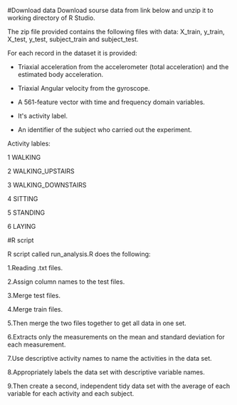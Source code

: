 
#Download data 
Download sourse data from link below and unzip it to working directory of R Studio.

The zip file provided contains the following files with data: X_train, y_train, X_test, y_test, subject_train and subject_test.


For each record in the dataset it is provided:

- Triaxial acceleration from the accelerometer (total acceleration) and the estimated body acceleration.

- Triaxial Angular velocity from the gyroscope. 

- A 561-feature vector with time and frequency domain variables.

- It's activity label. 

- An identifier of the subject who carried out the experiment.


Activity lables: 

1 WALKING 

2 WALKING_UPSTAIRS 

3 WALKING_DOWNSTAIRS 

4 SITTING 

5 STANDING 

6 LAYING 


 #R script 
 
 R script called run_analysis.R does the following:
 
 1.Reading .txt files.
 
 2.Assign column names to the test files.
 
 3.Merge test files.
 
 4.Merge train files.
 
 5.Then merge the two files together to get all data in one set.
 
 6.Extracts only the measurements on the mean and standard deviation for each measurement.
 
 7.Use descriptive activity names to name the activities in the data set.
 
 8.Appropriately labels the data set with descriptive variable names.
 
 9.Then create a second, independent tidy data set with the average of each variable for each activity and each subject.

